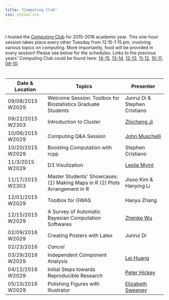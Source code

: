 ```yaml
---
title: "Computing Club"
css: style2.css
---
```

#

#

I hosted the [Computing Club](http://www.jhsph.edu/departments/biostatistics/academics-and-student-life/student-learning-groups/computing-club.html) for 2015-2016 academic year. This one-hour session takes place every other Tuesday from 12:15-1:15 pm, involving various topics on computing. More importantly, food will be provided in every session! Please see below for the schedules. Links to the previous years' Computing Club could be found here: [14-15](http://www.biostat.jhsph.edu/~ydu/comp_club.html), [13-14](http://www.biostat.jhsph.edu/~jbai/compclub.html), [12-13](http://www.biostat.jhsph.edu/~afisher/ComputingClub/), [11-12](http://www.biostat.jhsph.edu/~afrazee/old/computingclub.html), [10-11](http://www.biostat.jhsph.edu/bit/compintro/), [09-10](http://www.biostat.jhsph.edu/bit/compintro/index_0910.html).

#

#
<center>

Date \& Location  | Topics  | Presenter
---------| -------------  | -------------
09/08/2015 W2029   |   Welcome Session: Toolbox for Biostatistics Graduate Students   |Junrui Di \& Stephen Cristiano  
09/22/2015 W2303   |   Introduction to Cluster   |   [Zhicheng Ji](http://www.biostat.jhsph.edu/~zji4/)  
10/06/2015 W2029   |   Computing Q\&A Session   |   [John Muschelli](http://johnmuschelli.com/)
10/20/2015 W2029   |   Boosting Computation with rcpp   |   Stephen Cristiano  
11/3/2015 W2029    |   D3 Visulization   |   [Leslie Myint](https://lesliemyint.wordpress.com/)  
11/17/2015 W2303   |   Master Students' Showcases: (1) Making Maps in R (2) Plots Arrangement in R   |   Jisoo Kim  \& Hanying Li  
12/01/2015 W2029   |   Toolbox for GWAS  |  Haoyu Zhang
12/15/2015 W2029   |   A Survey of Automatic Bayesian Computation Softwares   |   [Zhenke Wu](http://zhenkewu.com/)  
02/09/2016 W2029   |   Creating Posters with Latex   |   Junrui Di
02/23/2016         |   _Cancel_                        |    
03/29/2016 W2029   |   Independent Component Analysis   |   [Lei Huang](http://www.biostat.jhsph.edu/~lehuang/)  
04/12/2016 W2029   |   Initial Steps towards Reproducible Research   |   [Peter Hickey](http://peterhickey.org/)  
05/10/2016 W2029   |   Polishing Figures with Illustrator   |   [Elizabeth Sweeney](https://elizabethmargaretsweeney.wordpress.com/)  

</center>




